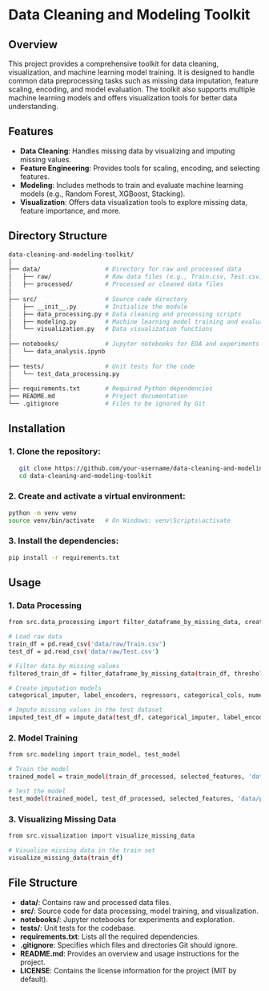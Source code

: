 # Data Cleaning and Modeling Toolkit

## Overview
This project provides a comprehensive toolkit for data cleaning, visualization, and machine learning model training. It is designed to handle common data preprocessing tasks such as missing data imputation, feature scaling, encoding, and model evaluation. The toolkit also supports multiple machine learning models and offers visualization tools for better data understanding.

## Features
- **Data Cleaning**: Handles missing data by visualizing and imputing missing values.
- **Feature Engineering**: Provides tools for scaling, encoding, and selecting features.
- **Modeling**: Includes methods to train and evaluate machine learning models (e.g., Random Forest, XGBoost, Stacking).
- **Visualization**: Offers data visualization tools to explore missing data, feature importance, and more.

## Directory Structure
```bash
data-cleaning-and-modeling-toolkit/
│
├── data/                  # Directory for raw and processed data
│   ├── raw/               # Raw data files (e.g., Train.csv, Test.csv)
│   ├── processed/         # Processed or cleaned data files
│
├── src/                   # Source code directory
│   ├── __init__.py        # Initialize the module
│   ├── data_processing.py # Data cleaning and processing scripts
│   ├── modeling.py        # Machine learning model training and evaluation
│   └── visualization.py   # Data visualization functions
│
├── notebooks/             # Jupyter notebooks for EDA and experiments
│   └── data_analysis.ipynb
│
├── tests/                 # Unit tests for the code
│   └── test_data_processing.py
│
├── requirements.txt       # Required Python dependencies
├── README.md              # Project documentation
└── .gitignore             # Files to be ignored by Git
```

## Installation

### 1. Clone the repository:
```bash
   git clone https://github.com/your-username/data-cleaning-and-modeling-toolkit.git
   cd data-cleaning-and-modeling-toolkit
```

### 2. Create and activate a virtual environment:
```bash
python -m venv venv
source venv/bin/activate   # On Windows: venv\Scripts\activate
```

### 3. Install the dependencies:
```bash
pip install -r requirements.txt
```

## Usage

### 1. Data Processing
```bash
from src.data_processing import filter_dataframe_by_missing_data, create_imputation_models, impute_data

# Load raw data
train_df = pd.read_csv('data/raw/Train.csv')
test_df = pd.read_csv('data/raw/Test.csv')

# Filter data by missing values
filtered_train_df = filter_dataframe_by_missing_data(train_df, threshold=25)

# Create imputation models
categorical_imputer, label_encoders, regressors, categorical_cols, numeric_cols = create_imputation_models(filtered_train_df)

# Impute missing values in the test dataset
imputed_test_df = impute_data(test_df, categorical_imputer, label_encoders, regressors, categorical_cols, numeric_cols)
```

### 2. Model Training
```bash
from src.modeling import train_model, test_model

# Train the model
trained_model = train_model(train_df_processed, selected_features, 'data/processed')

# Test the model
test_model(trained_model, test_df_processed, selected_features, 'data/processed')
```

### 3. Visualizing Missing Data
```bash
from src.visualization import visualize_missing_data

# Visualize missing data in the train set
visualize_missing_data(train_df)
```

## File Structure

- **data/**: Contains raw and processed data files.
- **src/**: Source code for data processing, model training, and visualization.
- **notebooks/**: Jupyter notebooks for experiments and exploration.
- **tests/**: Unit tests for the codebase.
- **requirements.txt**: Lists all the required dependencies.
- **.gitignore**: Specifies which files and directories Git should ignore.
- **README.md**: Provides an overview and usage instructions for the project.
- **LICENSE**: Contains the license information for the project (MIT by default).




